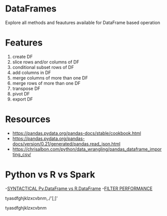 # DataFrames
Explore all methods and feautures available for DataFrame based operation

# Features

1. create DF
2. slice rows and/or columns of DF
3. conditional subset rows of DF
4. add columns in DF
5. merge columns of more than one DF
6. merge rows of more than one DF
7. transpose DF
8. pivot DF
9. export DF

# Resources

- https://pandas.pydata.org/pandas-docs/stable/cookbook.html
- https://pandas.pydata.org/pandas-docs/version/0.21/generated/pandas.read_json.html
- https://chrisalbon.com/python/data_wrangling/pandas_dataframe_importing_csv/

# Python vs R vs Spark

-[SYNTACTICAL Py.DataFrame vs R.DataFrame](http://datascience-enthusiast.com/R/pandas_datatable.html)
-[FILTER PERFORMANCE](https://www.statworx.com/de/blog/pandas-vs-data-table-a-study-of-data-frames/)

tyasdfghjklzxcvbnm,./'[;]'

tyasdfghjklzxcvbnm